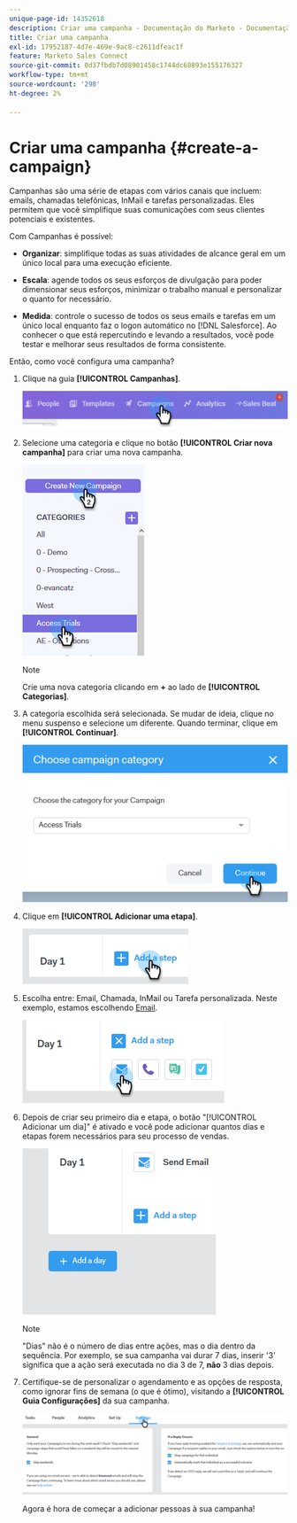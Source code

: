 ```yaml
---
unique-page-id: 14352618
description: Criar uma campanha - Documentação do Marketo - Documentação do produto
title: Criar uma campanha
exl-id: 17952187-4d7e-469e-9ac8-c2611dfeac1f
feature: Marketo Sales Connect
source-git-commit: 0d37fbdb7d08901458c1744dc68893e155176327
workflow-type: tm+mt
source-wordcount: '298'
ht-degree: 2%

---
```


# Criar uma campanha {#create-a-campaign}

Campanhas são uma série de etapas com vários canais que incluem: emails, chamadas telefônicas, InMail e tarefas personalizadas. Eles permitem que você simplifique suas comunicações com seus clientes potenciais e existentes.

Com Campanhas é possível:

* **Organizar**: simplifique todas as suas atividades de alcance geral em um único local para uma execução eficiente.

* **Escala**: agende todos os seus esforços de divulgação para poder dimensionar seus esforços, minimizar o trabalho manual e personalizar o quanto for necessário.
* **Medida**: controle o sucesso de todos os seus emails e tarefas em um único local enquanto faz o logon automático no [!DNL Salesforce]. Ao conhecer o que está repercutindo e levando a resultados, você pode testar e melhorar seus resultados de forma consistente.

Então, como você configura uma campanha?

1. Clique na guia **[!UICONTROL Campanhas]**.

   ![](assets/one-1.png)

1. Selecione uma categoria e clique no botão **[!UICONTROL Criar nova campanha]** para criar uma nova campanha.

   ![](assets/two-1.png)

   >[!NOTE]
   >
   >Crie uma nova categoria clicando em **+** ao lado de **[!UICONTROL Categorias]**.

1. A categoria escolhida será selecionada. Se mudar de ideia, clique no menu suspenso e selecione um diferente. Quando terminar, clique em **[!UICONTROL Continuar]**.

   ![](assets/three-1.png)

1. Clique em **[!UICONTROL Adicionar uma etapa]**.

   ![](assets/four-1.png)

1. Escolha entre: Email, Chamada, InMail ou Tarefa personalizada. Neste exemplo, estamos escolhendo [Email](/help/marketo/product-docs/marketo-sales-connect/campaigns/campaign-step-types.md#email).

   ![](assets/five-1.png)

1. Depois de criar seu primeiro dia e etapa, o botão &quot;[!UICONTROL Adicionar um dia]&quot; é ativado e você pode adicionar quantos dias e etapas forem necessários para seu processo de vendas.

   ![](assets/six.png)

   >[!NOTE]
   >
   >&quot;Dias&quot; não é o número de dias entre ações, mas o dia dentro da sequência. Por exemplo, se sua campanha vai durar 7 dias, inserir &#39;3&#39; significa que a ação será executada no dia 3 de 7, **não** 3 dias depois.

1. Certifique-se de personalizar o agendamento e as opções de resposta, como ignorar fins de semana (o que é ótimo), visitando a **[!UICONTROL Guia Configurações]** da sua campanha.

   ![](assets/seven.png)

   Agora é hora de começar a adicionar pessoas à sua campanha!
